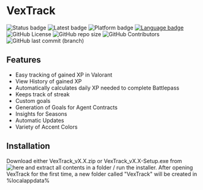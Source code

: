 # VexTrack

![Status badge](https://img.shields.io/badge/Status-Stable-green?style=for-the-badge "Development Status")
![Latest badge](https://img.shields.io/badge/Latest%20Version-v1.85-9cf?style=for-the-badge "Latest Version")
![Platform badge](https://img.shields.io/badge/Platform-Windows%2010/11-informational?logo=windows&style=for-the-badge "Platform")
[![Language badge](https://img.shields.io/badge/Language-C%23_.NET_5.0-blueviolet?logo=visual-studio&logoColor=ffffff&style=for-the-badge)](https://dotnet.microsoft.com/download/dotnet/5.0 "Language") 
![GitHub License](https://img.shields.io/github/license/BitTim/VexTrack?logo=github&style=for-the-badge "License")
![GitHub repo size](https://img.shields.io/github/repo-size/BitTim/VexTrack?logo=github&style=for-the-badge)
![GitHub Contributors](https://img.shields.io/github/contributors/BitTim/VexTrack?logo=github&style=for-the-badge "Contributors")
![GitHub last commit (branch)](https://img.shields.io/github/last-commit/BitTim/VexTrack?logo=github&style=for-the-badge "Last commit")

## Features
- Easy tracking of gained XP in Valorant
- View History of gained XP
- Automatically calculates daily XP needed to complete Battlepass
- Keeps track of streak
- Custom goals
- Generation of Goals for Agent Contracts
- Insights for Seasons
- Automatic Updates
- Variety of Accent Colors

## Installation
Download either VexTrack_vX.X.zip or VexTrack_vX.X-Setup.exe from ![here](https://github.com/BitTim/VexTrack/releases) and extract all contents in a folder / run the installer. After opening VexTrack for the first time, a new folder called "VexTrack" will be created in %localappdata%

